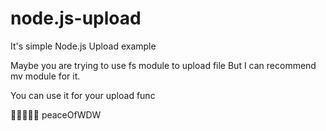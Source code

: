 # node.js-upload

It's simple Node.js Upload example

Maybe you are trying to use fs module to upload file
But I can recommend mv module for it.

You can use it for your upload func

🎈🎈🎈🎈🎈
peaceOfWDW
